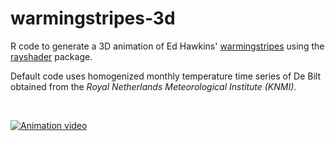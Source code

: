 # warmingstripes-3d

R code to generate a 3D animation of Ed Hawkins' [warmingstripes](https://showyourstripes.info/) using the [rayshader](https://github.com/tylermorganwall/rayshader) package.

Default code uses homogenized monthly temperature time series of De Bilt obtained from the *Royal Netherlands Meteorological Institute (KNMI)*.

&nbsp;

[![Animation video](https://img.youtube.com/vi/_O6rq3FAOws/0.jpg)](https://www.youtube.com/watch?v=_O6rq3FAOws)
